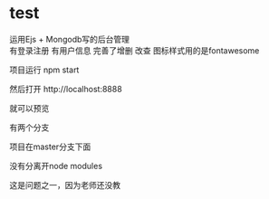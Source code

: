 # test
运用Ejs + Mongodb写的后台管理  
有登录注册
有用户信息
完善了增删
改查
图标样式用的是fontawesome

项目运行
npm  start

然后打开 http://localhost:8888

就可以预览

有两个分支 

项目在master分支下面


没有分离开node modules

这是问题之一，因为老师还没教
